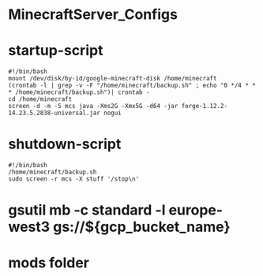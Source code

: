 # MinecraftServer_Configs

# startup-script	
```
#!/bin/bash
mount /dev/disk/by-id/google-minecraft-disk /home/minecraft
(crontab -l | grep -v -F "/home/minecraft/backup.sh" ; echo "0 */4 * * * /home/minecraft/backup.sh")| crontab -
cd /home/minecraft
screen -d -m -S mcs java -Xms2G -Xmx5G -d64 -jar forge-1.12.2-14.23.5.2838-universal.jar nogui
```
# shutdown-script
```
#!/bin/bash
/home/minecraft/backup.sh
sudo screen -r mcs -X stuff '/stop\n'
```


# gsutil mb -c standard -l europe-west3 gs://${gcp_bucket_name}
# mods folder
